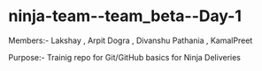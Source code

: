 # ninja-team--team_beta--Day-1

Members:- Lakshay , Arpit Dogra , Divanshu Pathania , KamalPreet 

Purpose:- Trainig repo for Git/GitHub basics for Ninja Deliveries
